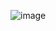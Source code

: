 ![image](https://github.com/darkmagic2/Simonsays-gameweb/assets/13827528/571f11bc-dc67-466a-bda7-4d6655d4e803)
